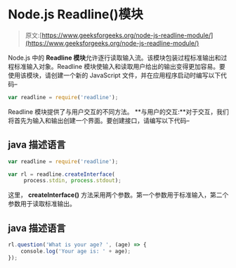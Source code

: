 # Node.js Readline()模块

> 原文:[https://www.geeksforgeeks.org/node-js-readline-module/](https://www.geeksforgeeks.org/node-js-readline-module/)

Node.js 中的 **Readline 模块**允许逐行读取输入流。该模块包装过程标准输出和过程标准输入对象。Readline 模块使输入和读取用户给出的输出变得更加容易。要使用该模块，请创建一个新的 JavaScript 文件，并在应用程序启动时编写以下代码–

```js
var readline = require('readline');
```

Readline 模块提供了与用户交互的不同方法。
**与用户的交互:**对于交互，我们将首先为输入和输出创建一个界面。要创建接口，请编写以下代码–

## java 描述语言

```js
var readline = require('readline');

var rl = readline.createInterface(
     process.stdin, process.stdout);
```

这里， **createInterface()** 方法采用两个参数。第一个参数用于标准输入，第二个参数用于读取标准输出。

## java 描述语言

```js
rl.question('What is your age? ', (age) => {
    console.log('Your age is: ' + age);
});
```